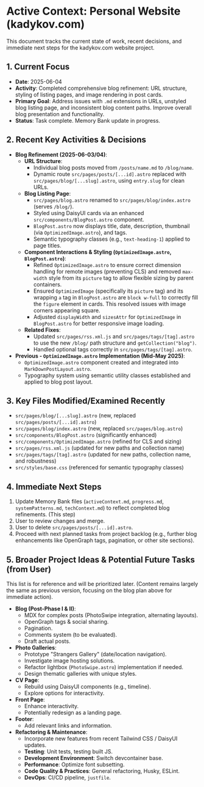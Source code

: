 # Active Context: Personal Website (kadykov.com)

This document tracks the current state of work, recent decisions, and immediate next steps for the kadykov.com website project.

## 1. Current Focus
-   **Date**: 2025-06-04
-   **Activity**: Completed comprehensive blog refinement: URL structure, styling of listing pages, and image rendering in post cards.
-   **Primary Goal**: Address issues with `.md` extensions in URLs, unstyled blog listing page, and inconsistent blog content paths. Improve overall blog presentation and functionality.
-   **Status**: Task complete. Memory Bank update in progress.

## 2. Recent Key Activities & Decisions
-   **Blog Refinement (2025-06-03/04)**:
    *   **URL Structure**:
        *   Individual blog posts moved from `/posts/name.md` to `/blog/name`.
        *   Dynamic route `src/pages/posts/[...id].astro` replaced with `src/pages/blog/[...slug].astro`, using `entry.slug` for clean URLs.
    *   **Blog Listing Page**:
        *   `src/pages/blog.astro` renamed to `src/pages/blog/index.astro` (serves `/blog/`).
        *   Styled using DaisyUI cards via an enhanced `src/components/BlogPost.astro` component.
        *   `BlogPost.astro` now displays title, date, description, thumbnail (via `OptimizedImage.astro`), and tags.
        *   Semantic typography classes (e.g., `text-heading-1`) applied to page titles.
    *   **Component Interactions & Styling (`OptimizedImage.astro`, `BlogPost.astro`)**:
        *   Refined `OptimizedImage.astro` to ensure correct dimension handling for remote images (preventing CLS) and removed `max-width` style from its `picture` tag to allow flexible sizing by parent containers.
        *   Ensured `OptimizedImage` (specifically its `picture` tag) and its wrapping `a` tag in `BlogPost.astro` are `block w-full` to correctly fill the `figure` element in cards. This resolved issues with image corners appearing square.
        *   Adjusted `displayWidth` and `sizesAttr` for `OptimizedImage` in `BlogPost.astro` for better responsive image loading.
    *   **Related Fixes**:
        *   Updated `src/pages/rss.xml.js` and `src/pages/tags/[tag].astro` to use the new `/blog/` path structure and `getCollection("blog")`.
        *   Handled optional tags correctly in `src/pages/tags/[tag].astro`.
-   **Previous - `OptimizedImage.astro` Implementation (Mid-May 2025)**:
    *   `OptimizedImage.astro` component created and integrated into `MarkDownPostLayout.astro`.
    *   Typography system using semantic utility classes established and applied to blog post layout.

## 3. Key Files Modified/Examined Recently
-   `src/pages/blog/[...slug].astro` (new, replaced `src/pages/posts/[...id].astro`)
-   `src/pages/blog/index.astro` (new, replaced `src/pages/blog.astro`)
-   `src/components/BlogPost.astro` (significantly enhanced)
-   `src/components/OptimizedImage.astro` (refined for CLS and sizing)
-   `src/pages/rss.xml.js` (updated for new paths and collection name)
-   `src/pages/tags/[tag].astro` (updated for new paths, collection name, and robustness)
-   `src/styles/base.css` (referenced for semantic typography classes)

## 4. Immediate Next Steps
1.  Update Memory Bank files (`activeContext.md`, `progress.md`, `systemPatterns.md`, `techContext.md`) to reflect completed blog refinements. (This step)
2.  User to review changes and merge.
3.  User to delete `src/pages/posts/[...id].astro`.
4.  Proceed with next planned tasks from project backlog (e.g., further blog enhancements like OpenGraph tags, pagination, or other site sections).

## 5. Broader Project Ideas & Potential Future Tasks (from User)
This list is for reference and will be prioritized later. (Content remains largely the same as previous version, focusing on the blog plan above for immediate action).

-   **Blog (Post-Phase I & II)**:
    *   MDX for complex posts (PhotoSwipe integration, alternating layouts).
    *   OpenGraph tags & social sharing.
    *   Pagination.
    *   Comments system (to be evaluated).
    *   Draft actual posts.
-   **Photo Galleries**:
    *   Prototype "Strangers Gallery" (date/location navigation).
    *   Investigate image hosting solutions.
    *   Refactor lightbox (`PhotoSwipe.astro`) implementation if needed.
    *   Design thematic galleries with unique styles.
-   **CV Page**:
    *   Rebuild using DaisyUI components (e.g., timeline).
    *   Explore options for interactivity.
-   **Front Page**:
    *   Enhance interactivity.
    *   Potentially redesign as a landing page.
-   **Footer**:
    *   Add relevant links and information.
-   **Refactoring & Maintenance**:
    *   Incorporate new features from recent Tailwind CSS / DaisyUI updates.
    *   **Testing**: Unit tests, testing built JS.
    *   **Development Environment**: Switch devcontainer base.
    *   **Performance**: Optimize font subsetting.
    *   **Code Quality & Practices**: General refactoring, Husky, ESLint.
    *   **DevOps**: CI/CD pipeline, `justfile`.
